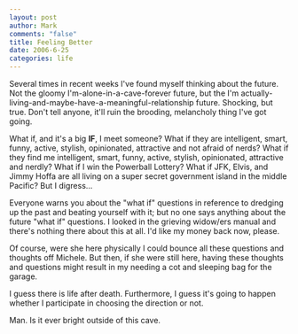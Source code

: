 ```yaml
--- 
layout: post
author: Mark
comments: "false"
title: Feeling Better
date: 2006-6-25
categories: life
---
```

Several times in recent weeks I've found myself thinking about the future. Not the gloomy I'm-alone-in-a-cave-forever future, but the I'm actually-living-and-maybe-have-a-meaningful-relationship future. Shocking, but true. Don't tell anyone, it'll ruin the brooding, melancholy thing I've got going.

What if, and it's a big <strong>IF</strong>, I meet someone? What if they are intelligent, smart, funny, active, stylish, opinionated, attractive and not afraid of nerds? What if they find me intelligent, smart, funny, active, stylish, opinionated, attractive and nerdly? What if I win the Powerball Lottery? What if JFK, Elvis, and Jimmy Hoffa are all living on a super secret government island in the middle Pacific? But I digress...

Everyone warns you about the "what if" questions in reference to dredging up the past and beating yourself with it; but no one says anything about the future "what if" questions. I looked in the grieving widow/ers manual and there's nothing there about this at all. I'd like my money back now, please.

Of course, were she here physically I could bounce all these questions and thoughts off Michele. But then, if she were still here, having these thoughts and questions might result in my needing a cot and sleeping bag for the garage.

I guess there is life after death. Furthermore, I guess it's going to happen whether I participate in choosing the direction or not.

Man.  Is it ever bright outside of this cave.

